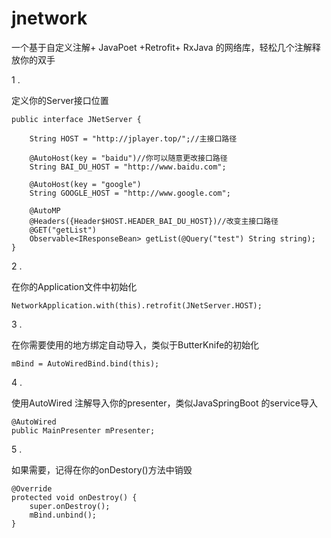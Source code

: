 



# jnetwork

一个基于自定义注解+ JavaPoet +Retrofit+ RxJava 的网络库，轻松几个注解释放你的双手

1 .

定义你的Server接口位置

```
public interface JNetServer {

    String HOST = "http://jplayer.top/";//主接口路径

    @AutoHost(key = "baidu")//你可以随意更改接口路径
    String BAI_DU_HOST = "http://www.baidu.com";

    @AutoHost(key = "google")
    String GOOGLE_HOST = "http://www.google.com";

    @AutoMP
    @Headers({Header$HOST.HEADER_BAI_DU_HOST})//改变主接口路径
    @GET("getList")
    Observable<IResponseBean> getList(@Query("test") String string);
}
```

2 .

在你的Application文件中初始化

```
NetworkApplication.with(this).retrofit(JNetServer.HOST);
```



3 .

在你需要使用的地方绑定自动导入，类似于ButterKnife的初始化

```
mBind = AutoWiredBind.bind(this);
```



4 .

使用AutoWired 注解导入你的presenter，类似JavaSpringBoot 的service导入

```
@AutoWired
public MainPresenter mPresenter;
```



5 .

如果需要，记得在你的onDestory()方法中销毁

```
@Override
protected void onDestroy() {
    super.onDestroy();
    mBind.unbind();
}
```